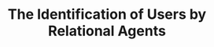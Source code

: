 ---
name: "The Identification Of Users By Relational"
title: "The Identification of Users by Relational Agents"
project: "Tinker: A Relational Guide for the Boston Museum of Science"
event: "Autonomous Agents and Multi-Agent Systems (AAMAS) '08."
authors:
- name: "Schulman, D."
- name: "Sharma, M."
- name: "Bickmore, T."
year: 2008
resources:
- name: "schulman_aamas08"
  src: "schulman_aamas08.pdf"
external_url: null
draft: false 
headless: true
---